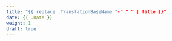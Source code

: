 ```yaml
---
title: "{{ replace .TranslationBaseName "-" " " | title }}"
date: {{ .Date }}
weight: 1
draft: true
---
```

